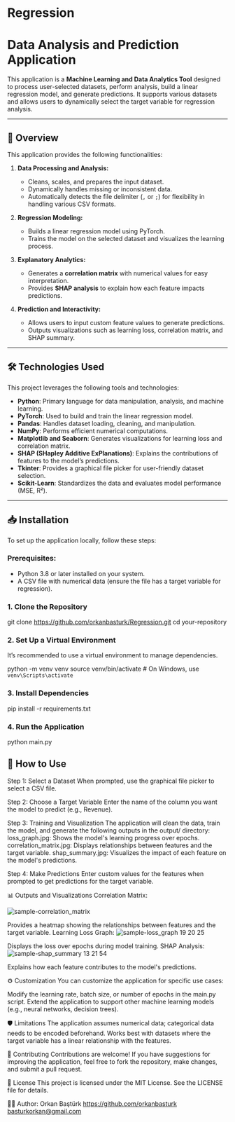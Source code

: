 # Regression
# Data Analysis and Prediction Application

This application is a **Machine Learning and Data Analytics Tool** designed to process user-selected datasets, perform analysis, build a linear regression model, and generate predictions. It supports various datasets and allows users to dynamically select the target variable for regression analysis.

---

## 🚀 **Overview**

This application provides the following functionalities:
1. **Data Processing and Analysis:**
   - Cleans, scales, and prepares the input dataset.
   - Dynamically handles missing or inconsistent data.
   - Automatically detects the file delimiter (`,` or `;`) for flexibility in handling various CSV formats.

2. **Regression Modeling:**
   - Builds a linear regression model using PyTorch.
   - Trains the model on the selected dataset and visualizes the learning process.

3. **Explanatory Analytics:**
   - Generates a **correlation matrix** with numerical values for easy interpretation.
   - Provides **SHAP analysis** to explain how each feature impacts predictions.

4. **Prediction and Interactivity:**
   - Allows users to input custom feature values to generate predictions.
   - Outputs visualizations such as learning loss, correlation matrix, and SHAP summary.

---

## 🛠️ **Technologies Used**

This project leverages the following tools and technologies:
- **Python**: Primary language for data manipulation, analysis, and machine learning.
- **PyTorch**: Used to build and train the linear regression model.
- **Pandas**: Handles dataset loading, cleaning, and manipulation.
- **NumPy**: Performs efficient numerical computations.
- **Matplotlib and Seaborn**: Generates visualizations for learning loss and correlation matrix.
- **SHAP (SHapley Additive ExPlanations)**: Explains the contributions of features to the model’s predictions.
- **Tkinter**: Provides a graphical file picker for user-friendly dataset selection.
- **Scikit-Learn**: Standardizes the data and evaluates model performance (MSE, R²).

---


## 📥 **Installation**

To set up the application locally, follow these steps:

### Prerequisites:
- Python 3.8 or later installed on your system.
- A CSV file with numerical data (ensure the file has a target variable for regression).

### 1. Clone the Repository

git clone https://github.com/orkanbasturk/Regression.git
cd your-repository

### 2. Set Up a Virtual Environment
It’s recommended to use a virtual environment to manage dependencies.

python -m venv venv
source venv/bin/activate  # On Windows, use `venv\Scripts\activate`

### 3. Install Dependencies
pip install -r requirements.txt

### 4. Run the Application
python main.py

## 📝 How to Use

Step 1: Select a Dataset
When prompted, use the graphical file picker to select a CSV file.

Step 2: Choose a Target Variable
Enter the name of the column you want the model to predict (e.g., Revenue).

Step 3: Training and Visualization
The application will clean the data, train the model, and generate the following outputs in the output/ directory:
loss_graph.jpg: Shows the model's learning progress over epochs.
correlation_matrix.jpg: Displays relationships between features and the target variable.
shap_summary.jpg: Visualizes the impact of each feature on the model's predictions.

Step 4: Make Predictions
Enter custom values for the features when prompted to get predictions for the target variable.

📊 Outputs and Visualizations
Correlation Matrix:

![sample-correlation_matrix](https://github.com/user-attachments/assets/a2e00737-b0be-4164-aa5b-f20c22a3a366)

Provides a heatmap showing the relationships between features and the target variable.
Learning Loss Graph:
![sample-loss_graph 19 20 25](https://github.com/user-attachments/assets/2f04a7c7-6f0c-4be2-9eb1-c792effc3f8c)

Displays the loss over epochs during model training.
SHAP Analysis:
![sample-shap_summary 13 21 54](https://github.com/user-attachments/assets/3ef61f4c-ad60-4773-b9a4-ba71cb9e001c)

Explains how each feature contributes to the model's predictions.

⚙️ Customization
You can customize the application for specific use cases:

Modify the learning rate, batch size, or number of epochs in the main.py script.
Extend the application to support other machine learning models (e.g., neural networks, decision trees).

🛡️ Limitations
The application assumes numerical data; categorical data needs to be encoded beforehand.
Works best with datasets where the target variable has a linear relationship with the features.

🤝 Contributing
Contributions are welcome! If you have suggestions for improving the application, feel free to fork the repository, make changes, and submit a pull request.

📄 License
This project is licensed under the MIT License. See the LICENSE file for details.

👨‍💻 Author: Orkan Baştürk 
https://github.com/orkanbasturk
basturkorkan@gmail.com





